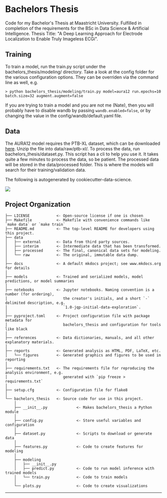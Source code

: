 # Bachelors Thesis



Code for my Bachelor's Thesis at Maastricht University. Fulfilled in completion of the requirements for the BSc in Data Science & Artificial Intelligence. Thesis Title: "A Deep Learning Approach for Electrode Localization to Enable Truly Imageless ECGi".

## Training
To train a model, run the train.py script under the bachelors_thesis/modeling/ directory. Take a look at the config folder for the various configuration options. They can be overriden via the command line as well, e.g. 
```
> python bachelors_thesis/modeling/train.py model=aura12 run.epochs=10 batch.size=32 augment.augment=false 
```
If you are trying to train a model and you are not me (Nate), then you will probably have to disable wandb by passing `wandb.enabled=false`, or by changing the value in the config/wandb/default.yaml file. 

## Data
The AURA12 model requires the PTB-XL dataset, which can be downloaded [here](https://physionet.org/content/ptb-xl/1.0.3/). Unzip the file into data/raw/ptb-xl/.
To process the data, run bachelors_thesis/dataset.py. This script has a cli to help you use it. It takes quite a few minutes to process the data, so be patient.
The processed data will be stored in the data/processed folder. This is where the models will search for their training/validation data. 

The following is autogenerated by cookiecutter-data-science.

<a target="_blank" href="https://cookiecutter-data-science.drivendata.org/">
    <img src="https://img.shields.io/badge/CCDS-Project%20template-328F97?logo=cookiecutter" />
</a>

## Project Organization

```
├── LICENSE            <- Open-source license if one is chosen
├── Makefile           <- Makefile with convenience commands like `make data` or `make train`
├── README.md          <- The top-level README for developers using this project.
├── data
│   ├── external       <- Data from third party sources.
│   ├── interim        <- Intermediate data that has been transformed.
│   ├── processed      <- The final, canonical data sets for modeling.
│   └── raw            <- The original, immutable data dump.
│
├── docs               <- A default mkdocs project; see www.mkdocs.org for details
│
├── models             <- Trained and serialized models, model predictions, or model summaries
│
├── notebooks          <- Jupyter notebooks. Naming convention is a number (for ordering),
│                         the creator's initials, and a short `-` delimited description, e.g.
│                         `1.0-jqp-initial-data-exploration`.
│
├── pyproject.toml     <- Project configuration file with package metadata for 
│                         bachelors_thesis and configuration for tools like black
│
├── references         <- Data dictionaries, manuals, and all other explanatory materials.
│
├── reports            <- Generated analysis as HTML, PDF, LaTeX, etc.
│   └── figures        <- Generated graphics and figures to be used in reporting
│
├── requirements.txt   <- The requirements file for reproducing the analysis environment, e.g.
│                         generated with `pip freeze > requirements.txt`
│
├── setup.cfg          <- Configuration file for flake8
│
└── bachelors_thesis   <- Source code for use in this project.
    │
    ├── __init__.py             <- Makes bachelors_thesis a Python module
    │
    ├── config.py               <- Store useful variables and configuration
    │
    ├── dataset.py              <- Scripts to download or generate data
    │
    ├── features.py             <- Code to create features for modeling
    │
    ├── modeling                
    │   ├── __init__.py 
    │   ├── predict.py          <- Code to run model inference with trained models          
    │   └── train.py            <- Code to train models
    │
    └── plots.py                <- Code to create visualizations
```

--------

